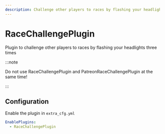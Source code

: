 ```yaml
---
description: Challenge other players to races by flashing your headlights
---
```


# RaceChallengePlugin
Plugin to challenge other players to races by flashing your headlights three times

:::note

Do not use RaceChallengePlugin and PatreonRaceChallengePlugin at the same time!

:::

## Configuration
Enable the plugin in `extra_cfg.yml`
```yaml
EnablePlugins:
  - RaceChallengePlugin
```